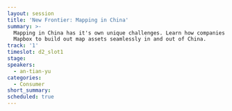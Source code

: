 ```yaml
---
layout: session
title: 'New Frontier: Mapping in China'
summary: >-
  Mapping in China has it's own unique challenges. Learn how companies are using
  Mapbox to build out map assets seamlessly in and out of China.
track: '1'
timeslot: d2_slot1
stage:
speakers:
  - an-tian-yu
categories:
  - Consumer
short_summary: 
scheduled: true
---
```


